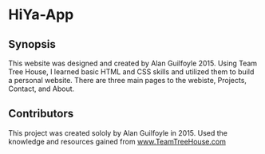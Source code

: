 # HiYa-App

## Synopsis

This website was designed and created by Alan Guilfoyle 2015. Using Team Tree House, I learned basic HTML and CSS skills and utilized them to build a personal website. 
There are three main pages to the webiste, Projects, Contact, and About. 

## Contributors

This project was created sololy by Alan Guilfoyle in 2015. Used the knowledge and resources gained from www.TeamTreeHouse.com

